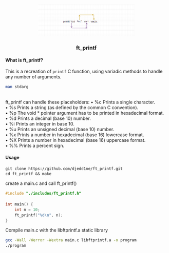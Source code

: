 <div align="center">
  <a href="https://github.com/djedd1ne/Libft">
    <img src="images/logo.png" alt="Logo" width="300" height="100">
  </a>

  <h3 align="center">ft_printf</h3>
</div>

#### What is ft_printf?
This is a recreation of ```printf``` C function, using variadic methods to handle any number of arguments.<br>
``` bash
man stdarg
```
<br>
ft_printf can handle these placeholders: 
• %c Prints a single character.<br>
• %s Prints a string (as defined by the common C convention).<br>
• %p The void * pointer argument has to be printed in hexadecimal format.<br>
• %d Prints a decimal (base 10) number.<br>
• %i Prints an integer in base 10.<br>
• %u Prints an unsigned decimal (base 10) number.<br>
• %x Prints a number in hexadecimal (base 16) lowercase format.<br>
• %X Prints a number in hexadecimal (base 16) uppercase format.<br>
• %% Prints a percent sign.<br>

#### Usage
```
git clone https://github.com/djedd1ne/ft_printf.git
cd ft_printf && make
```
create a main.c and call ft_printf()
```C
#include "./includes/ft_printf.h"

int main() {
    int n = 10;
    ft_printf("%d\n", n);
}
```
Compile main.c with the libftprintf.a static library
``` bash
gcc -Wall -Werror -Wextra main.c libftprintf.a -o program
./program
```


